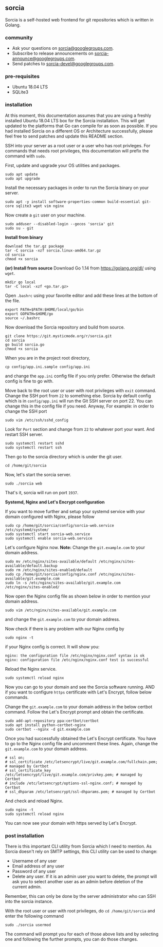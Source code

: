 ## sorcia
Sorcia is a self-hosted web frontend for git repositories which is written in Golang.

### community
 * Ask your questions on [sorcia@googlegroups.com](https://groups.google.com/d/forum/sorcia).
 * Subscribe to release announcements on [sorcia-announce@googlegroups.com](https://groups.google.com/d/forum/sorcia-announce).
 * Send patches to [sorcia-devel@googlegroups.com](https://groups.google.com/d/forum/sorcia-devel).

### pre-requisites
 * Ubuntu 18.04 LTS
 * SQLite3
 
### installation
At this moment, this documentation assumes that you are using a freshly installed Ubuntu 18.04 LTS box for the Sorcia installation. This will get updated to the platforms that Go can compile for as soon as possible. If you had installed Sorcia on a different OS or Architecture successfully, please feel free to send patches and update this README section.

SSH into your server as a root user or a user who has root privleges. For commands that needs root privileges, this documentation will prefix the command with `sudo`.

First, update and upgrade your OS utilities and packages.
```
sudo apt update
sudo apt upgrade
```

Install the necessary packages in order to run the Sorcia binary on your server.
```
sudo apt -y install software-properties-common build-essential git-core sqlite3 wget vim nginx
```

Now create a `git` user on your machine.
```
sudo adduser --disabled-login --gecos 'sorcia' git
sudo su - git
```

**Install from binary**
```
download the tar.gz package
tar -C sorcia -xzf sorcia.linux-amd64.tar.gz
cd sorcia
chmod +x sorcia
```

**(or) Install from source**
Download Go 1.14 from https://golang.org/dl/ using `wget`.
```
mkdir go local
tar -C local -xzf <go.tar.gz>
```

Open `.bashrc` using your favorite editor and add these lines at the bottom of the file.
```
export PATH=$PATH:$HOME/local/go/bin
export GOPATH=$HOME/go
source ~/.bashrc
```

Now download the Sorcia repository and build from source.
```
git clone https://git.mysticmode.org/r/sorcia.git
cd sorcia
go build sorcia.go
chmod +x sorcia
```

When you are in the project root directory,
```
cp config/app.ini.sample config/app.ini
```
and change the `app.ini` config file if you only prefer. Otherwise the default config is fine to go with.

Move back to the root user or user with root privileges with `exit` command. Change the SSH port from `22` to something else. Sorcia by default config which is in `config/app.ini` will run the Git SSH server on port 22. You can change this in the config file if you need. Anyway, For example: in order to change the SSH port
```
sudo vim /etc/ssh/sshd_config
```

Look for `Port` section and change from `22` to whatever port your want. And restart SSH server.
```
sudo systemctl restart sshd
sudo systemctl restart ssh
```

Then go to the sorcia directory which is under the git user.
```
cd /home/git/sorcia
```

Now, let's start the sorcia server.
```
sudo ./sorcia web
```

That's it, sorcia will run on port `1937`.

**Systemd, Nginx and Let's Encrypt configuration**

If you want to move further and setup your systemd service with your domain configured with Nginx, please follow
```
sudo cp /home/git/sorcia/config/sorcia-web.service /etc/systemd/system/
sudo systemctl start sorcia-web.service
sudo systemctl enable sorcia-web.service
```

Let's configure Nginx now. **Note:** Change the `git.example.com` to your domain address.
```
sudo mv /etc/nginx/sites-available/default /etc/nginx/sites-available/default.backup
sudo rm /etc/nginx/sites-enabled/default
sudo cp /home/git/sorcia/config/nginx.conf /etc/nginx/sites-available/git.example.com
sudo ln -s /etc/nginx/sites-available/git.example.com /etc/nginx/sites-enabled/
```

Now open the Nginx config file as shown below in order to mention your domain address.
```
sudo vim /etc/nginx/sites-available/git.example.com
```
and change the `git.example.com` to your domain address.

Now check if there is any problem with our Nginx config by
```
sudo nginx -t
```

if your Nginx config is correct. It will show you:
```
nginx: the configuration file /etc/nginx/nginx.conf syntax is ok
nginx: configuration file /etc/nginx/nginx.conf test is successful
```

Reload the Nginx service.
```
sudo systemctl reload nginx
```

Now you can go to your domain and see the Sorcia software running. AND if you want to configure `https` certificate with Let's Encrypt, follow below commands.

Change the `git.example.com` to your domain address in the below certbot command. Follow the Let's Encrypt prompt and obtain the certificate.
```
sudo add-apt-repository ppa:certbot/certbot
sudo apt install python-certbot-nginx
sudo certbot --nginx -d git.example.com
```

Once you had successfully obtained the Let's Encrypt certificate. You have to go to the Nginx config file and uncomment these lines. Again, change the `git.example.com` to your domain address.
```
# ssl on;
# ssl_certificate /etc/letsencrypt/live/git.example.com/fullchain.pem; # managed by Certbot
# ssl_certificate_key /etc/letsencrypt/live/git.example.com/privkey.pem; # managed by Certbot
# include /etc/letsencrypt/options-ssl-nginx.conf; # managed by Certbot
# ssl_dhparam /etc/letsencrypt/ssl-dhparams.pem; # managed by Certbot
```

And check and reload Nginx.
```
sudo nginx -t
sudo systemctl reload nginx
```

You can now see your domain with https served by Let's Encrypt.

### post installation
There is this important CLI utility from Sorcia which I need to mention. As Sorcia doesn't rely on SMTP settings, this CLI utility can be used to change:

 * Username of any user
 * Email address of any user
 * Password of any user
 * Delete any user. If it is an admin user you want to delete, the prompt will ask you to select another user as an admin before deletion of the current admin.

Remember, this can only be done by the server administrator who can SSH into the sorcia instance.

With the root user or user with root privileges, do `cd /home/git/sorcia` and enter the following command
```
sudo ./sorcia usermod
```

The command will prompt you for each of those above lists and by selecting one and following the further prompts, you can do those changes.